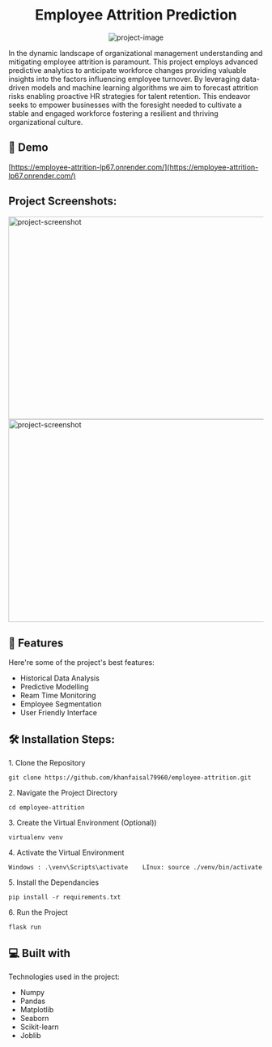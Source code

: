 <h1 align="center" id="title">Employee Attrition Prediction</h1>

<p align="center"><img src="https://socialify.git.ci/khanfaisal79960/employee-attrition/image?description=1&amp;descriptionEditable=A%20Predictive%20Analysis%20of%20Employee%20Attrition&amp;language=1&amp;name=1&amp;owner=1&amp;theme=Light" alt="project-image"></p>

<p id="description">In the dynamic landscape of organizational management understanding and mitigating employee attrition is paramount. This project employs advanced predictive analytics to anticipate workforce changes providing valuable insights into the factors influencing employee turnover. By leveraging data-driven models and machine learning algorithms we aim to forecast attrition risks enabling proactive HR strategies for talent retention. This endeavor seeks to empower businesses with the foresight needed to cultivate a stable and engaged workforce fostering a resilient and thriving organizational culture.</p>

<h2>🚀 Demo</h2>

[https://employee-attrition-lp67.onrender.com/](https://employee-attrition-lp67.onrender.com/)

<h2>Project Screenshots:</h2>

<img src="https://i.ibb.co/b3QwQsZ/Screenshot-2024-03-07-175630.png" alt="project-screenshot" width="640" height="400/">

<img src="https://i.ibb.co/6Fx8Zg3/Screenshot-2024-03-07-175641.png" alt="project-screenshot" width="640" height="400/">

  
  
<h2>🧐 Features</h2>

Here're some of the project's best features:

*   Historical Data Analysis
*   Predictive Modelling
*   Ream Time Monitoring
*   Employee Segmentation
*   User Friendly Interface

<h2>🛠️ Installation Steps:</h2>

<p>1. Clone the Repository</p>

```
git clone https://github.com/khanfaisal79960/employee-attrition.git
```

<p>2. Navigate the Project Directory</p>

```
cd employee-attrition
```

<p>3. Create the Virtual Environment (Optional))</p>

```
virtualenv venv
```

<p>4. Activate the Virtual Environment</p>

```
Windows : .\venv\Scripts\activate    LInux: source ./venv/bin/activate
```

<p>5. Install the Dependancies</p>

```
pip install -r requirements.txt
```

<p>6. Run the Project</p>

```
flask run
```

  
  
<h2>💻 Built with</h2>

Technologies used in the project:

*   Numpy
*   Pandas
*   Matplotlib
*   Seaborn
*   Scikit-learn
*   Joblib
